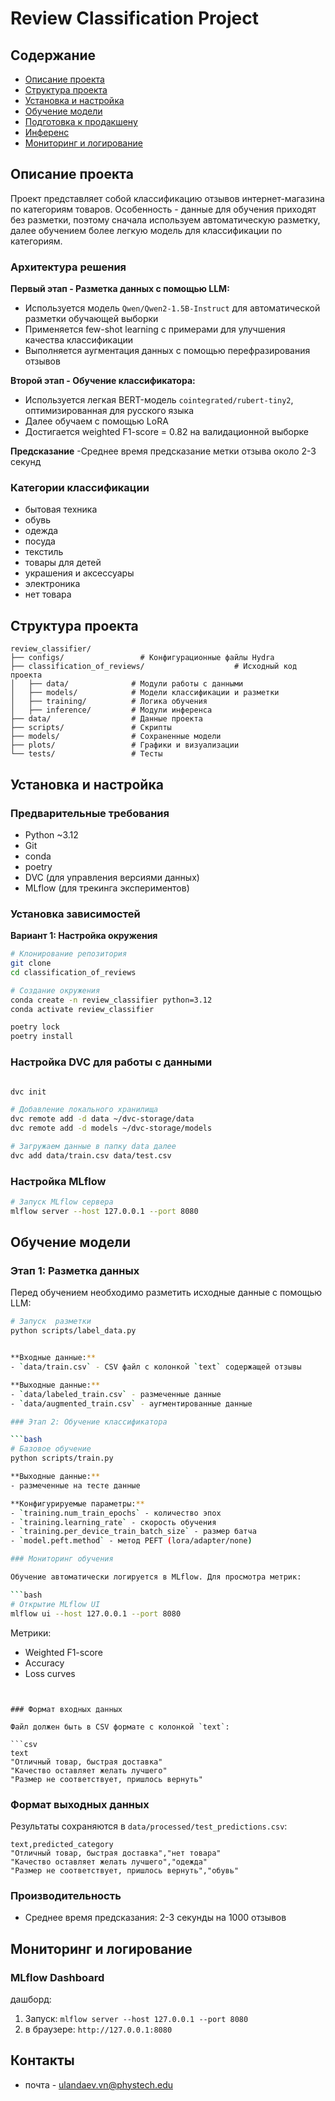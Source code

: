 # Review Classification Project

## Содержание

- [Описание проекта](#описание-проекта)
- [Структура проекта](#структура-проекта)
- [Установка и настройка](#установка-и-настройка)
- [Обучение модели](#обучение-модели)
- [Подготовка к продакшену](#подготовка-к-продакшену)
- [Инференс](#инференс)
- [Мониторинг и логирование](#мониторинг-и-логирование)

## Описание проекта

Проект представляет собой классификацию отзывов интернет-магазина по категориям товаров. Особенность - данные для обучения приходят без разметки, поэтому сначала используем автоматическую разметку, далее обучением более легкую модель для классификации по категориям.

### Архитектура решения

**Первый этап - Разметка данных с помощью LLM:**

- Используется модель `Qwen/Qwen2-1.5B-Instruct` для автоматической разметки обучающей выборки
- Применяется few-shot learning с примерами для улучшения качества классификации
- Выполняется аугментация данных с помощью перефразирования отзывов

**Второй этап - Обучение классификатора:**

- Используется легкая BERT-модель `cointegrated/rubert-tiny2`, оптимизированная для русского языка
- Далее обучаем с помощью LoRA
- Достигается weighted F1-score = 0.82 на валидационной выборке

**Предсказание**
-Среднее время предсказание метки отзыва около 2-3 секунд

### Категории классификации

- бытовая техника
- обувь
- одежда
- посуда
- текстиль
- товары для детей
- украшения и аксессуары
- электроника
- нет товара

## Структура проекта

```
review_classifier/
├── configs/                 # Конфигурационные файлы Hydra
├── classification_of_reviews/                    # Исходный код проекта
│   ├── data/              # Модули работы с данными
│   ├── models/            # Модели классификации и разметки
│   ├── training/          # Логика обучения
│   ├── inference/         # Модули инференса
├── data/                  # Данные проекта
├── scripts/               # Скрипты
├── models/                # Сохраненные модели
├── plots/                 # Графики и визуализации
└── tests/                 # Тесты
```

## Установка и настройка

### Предварительные требования

- Python ~3.12
- Git
- conda
- poetry
- DVC (для управления версиями данных)
- MLflow (для трекинга экспериментов)

### Установка зависимостей

**Вариант 1: Настройка окружения**

```bash
# Клонирование репозитория
git clone
cd classification_of_reviews

# Создание окружения
conda create -n review_classifier python=3.12
conda activate review_classifier

poetry lock
poetry install
```

### Настройка DVC для работы с данными

```bash

dvc init

# Добавление локального хранилища
dvc remote add -d data ~/dvc-storage/data
dvc remote add -d models ~/dvc-storage/models

# Загружаем данные в папку data далее
dvc add data/train.csv data/test.csv
```

### Настройка MLflow

```bash
# Запуск MLflow сервера
mlflow server --host 127.0.0.1 --port 8080
```

## Обучение модели

### Этап 1: Разметка данных

Перед обучением необходимо разметить исходные данные с помощью LLM:

````bash
# Запуск  разметки
python scripts/label_data.py


**Входные данные:**
- `data/train.csv` - CSV файл с колонкой `text` содержащей отзывы

**Выходные данные:**
- `data/labeled_train.csv` - размеченные данные
- `data/augmented_train.csv` - аугментированные данные

### Этап 2: Обучение классификатора

```bash
# Базовое обучение
python scripts/train.py

**Выходные данные:**
- размеченные на тесте данные

**Конфигурируемые параметры:**
- `training.num_train_epochs` - количество эпох
- `training.learning_rate` - скорость обучения
- `training.per_device_train_batch_size` - размер батча
- `model.peft.method` - метод PEFT (lora/adapter/none)

### Мониторинг обучения

Обучение автоматически логируется в MLflow. Для просмотра метрик:

```bash
# Открытие MLflow UI
mlflow ui --host 127.0.0.1 --port 8080
````

Метрики:

- Weighted F1-score
- Accuracy
- Loss curves

````


### Формат входных данных

Файл должен быть в CSV формате с колонкой `text`:

```csv
text
"Отличный товар, быстрая доставка"
"Качество оставляет желать лучшего"
"Размер не соответствует, пришлось вернуть"
````

### Формат выходных данных

Результаты сохраняются в `data/processed/test_predictions.csv`:

```csv
text,predicted_category
"Отличный товар, быстрая доставка","нет товара"
"Качество оставляет желать лучшего","одежда"
"Размер не соответствует, пришлось вернуть","обувь"
```

### Производительность

- Среднее время предсказания: 2-3 секунды на 1000 отзывов

## Мониторинг и логирование

### MLflow Dashboard

дашборд:

1. Запуск: `mlflow server --host 127.0.0.1 --port 8080`
2. в браузере: `http://127.0.0.1:8080`

## Контакты

- почта - ulandaev.vn@phystech.edu
